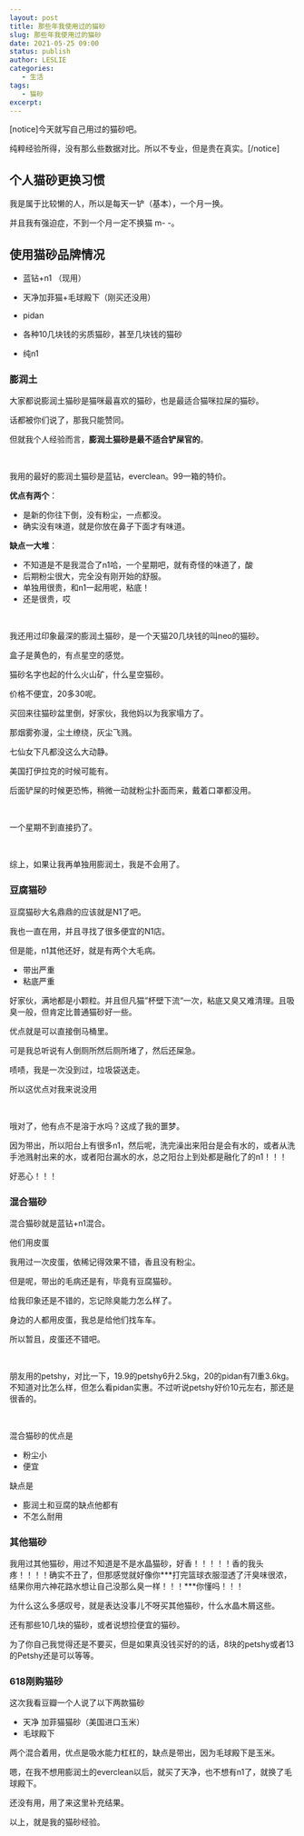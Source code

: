 ```yaml
---
layout: post
title: 那些年我使用过的猫砂
slug: 那些年我使用过的猫砂
date: 2021-05-25 09:00
status: publish
author: LESLIE
categories: 
   - 生活
tags:
   - 猫砂
excerpt: 
---
```


[notice]今天就写自己用过的猫砂吧。

纯粹经验所得，没有那么些数据对比。所以不专业，但是贵在真实。[/notice]

## 个人猫砂更换习惯


我是属于比较懒的人，所以是每天一铲（基本），一个月一换。

并且我有强迫症，不到一个月一定不换猫 m- -。

## 使用猫砂品牌情况


- 蓝钻+n1 （现用）
- 天净加菲猫+毛球殿下（刚买还没用）
- pidan

- 各种10几块钱的劣质猫砂，甚至几块钱的猫砂
- 纯n1

### 膨润土

大家都说膨润土猫砂是猫咪最喜欢的猫砂，也是最适合猫咪拉屎的猫砂。

话都被你们说了，那我只能赞同。

但就我个人经验而言，**膨润土猫砂是最不适合铲屎官的**。

<br/>

我用的最好的膨润土猫砂是蓝钻，everclean。99一箱的特价。

**优点有两个**：

- 是新的你往下倒，没有粉尘，一点都没。
- 确实没有味道，就是你放在鼻子下面才有味道。

**缺点一大堆**：

- 不知道是不是我混合了n1哈，一个星期吧，就有奇怪的味道了，酸
- 后期粉尘很大，完全没有刚开始的舒服。
- 单独用很贵，和n1一起用呢，粘底！
- 还是很贵，哎

<br/>

我还用过印象最深的膨润土猫砂，是一个天猫20几块钱的叫neo的猫砂。

盒子是黄色的，有点星空的感觉。

猫砂名字也起的什么火山矿，什么星空猫砂。

价格不便宜，20多30呢。

买回来往猫砂盆里倒，好家伙，我他妈以为我家塌方了。

那烟雾弥漫，尘土缭绕，灰尘飞溅。

七仙女下凡都没这么大动静。

美国打伊拉克的时候可能有。

后面铲屎的时候更恐怖，稍微一动就粉尘扑面而来，戴着口罩都没用。

<br/>

一个星期不到直接扔了。

<br/>

综上，如果让我再单独用膨润土，我是不会用了。



### 豆腐猫砂

豆腐猫砂大名鼎鼎的应该就是N1了吧。

我也一直在用，并且寻找了很多便宜的N1店。

但是能，n1其他还好，就是有两个大毛病。

- 带出严重
- 粘底严重

好家伙，满地都是小颗粒。并且但凡猫”杯壁下流“一次，粘底又臭又难清理。且吸臭一般，但肯定比普通猫砂好一些。

优点就是可以直接倒马桶里。

可是我总听说有人倒厕所然后厕所堵了，然后还屎急。

啧啧，我是一次没到过，垃圾袋送走。

所以这优点对我来说没用

<br/>

哦对了，他有点不是溶于水吗？这成了我的噩梦。

因为带出，所以阳台上有很多n1，然后呢，洗完澡出来阳台是会有水的，或者从洗手池溅射出来的水，或者阳台漏水的水，总之阳台上到处都是融化了的n1！！！

好恶心！！！



### 混合猫砂

混合猫砂就是蓝钻+n1混合。

他们用皮蛋

我用过一次皮蛋，依稀记得效果不错，香且没有粉尘。

但是呢，带出的毛病还是有，毕竟有豆腐猫砂。

给我印象还是不错的，忘记除臭能力怎么样了。

身边的人都用皮蛋，我总是给他们找车车。

所以暂且，皮蛋还不错吧。

<br/>

朋友用的petshy，对比一下，19.9的petshy6升2.5kg，20的pidan有7l重3.6kg。不知道对比怎么样，但怎么看pidan实惠。不过听说petshy好价10元左右，那还是很香的。

<br/>

混合猫砂的优点是

- 粉尘小
- 便宜

缺点是

- 膨润土和豆腐的缺点他都有
- 不怎么耐用



### 其他猫砂

我用过其他猫砂，用过不知道是不是水晶猫砂，好香！！！！！香的我头疼！！！！确实不丑了，但那感觉就好像你***打完篮球衣服湿透了汗臭味很浓，结果你用六神花路水想让自己没那么臭一样！！！***你懂吗！！！

为什么这么多感叹号，就是表达没事儿不呀买其他猫砂，什么水晶木屑这些。

还有那些10几块的猫砂，或者说想捡便宜的猫砂。

为了你自己我觉得还是不要买，但是如果真没钱买好的的话，8块的petshy或者13的Petshy还是可以等等。

### 618刚购猫砂

这次我看豆瓣一个人说了以下两款猫砂

- 天净 加菲猫猫砂（美国进口玉米）
- 毛球殿下

两个混合着用，优点是吸水能力杠杠的，缺点是带出，因为毛球殿下是玉米。

嗯，在我不想用膨润土的everclean以后，就买了天净，也不想有n1了，就换了毛球殿下。

还没有用，用了来这里补充结果。



以上，就是我的猫砂经验。
